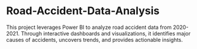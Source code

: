 # Road-Accident-Data-Analysis
This project leverages Power BI to analyze road accident data from 2020-2021. Through interactive dashboards and visualizations, it identifies major causes of accidents, uncovers trends, and provides actionable insights.
